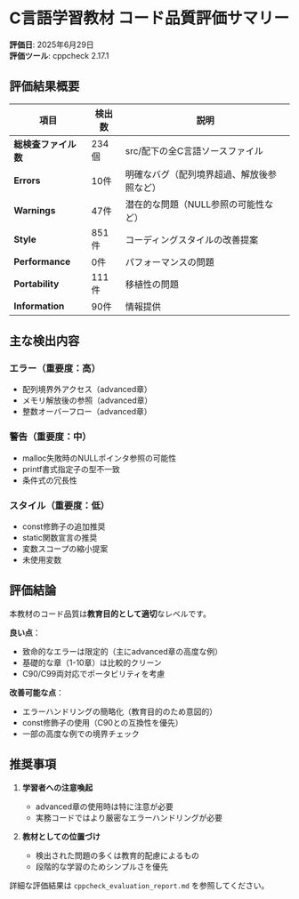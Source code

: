# C言語学習教材 コード品質評価サマリー

**評価日**: 2025年6月29日  
**評価ツール**: cppcheck 2.17.1

## 評価結果概要

| 項目 | 検出数 | 説明 |
|------|--------|------|
| **総検査ファイル数** | 234個 | src/配下の全C言語ソースファイル |
| **Errors** | 10件 | 明確なバグ（配列境界超過、解放後参照など） |
| **Warnings** | 47件 | 潜在的な問題（NULL参照の可能性など） |
| **Style** | 851件 | コーディングスタイルの改善提案 |
| **Performance** | 0件 | パフォーマンスの問題 |
| **Portability** | 111件 | 移植性の問題 |
| **Information** | 90件 | 情報提供 |

## 主な検出内容

### エラー（重要度：高）
- 配列境界外アクセス（advanced章）
- メモリ解放後の参照（advanced章）
- 整数オーバーフロー（advanced章）

### 警告（重要度：中）
- malloc失敗時のNULLポインタ参照の可能性
- printf書式指定子の型不一致
- 条件式の冗長性

### スタイル（重要度：低）
- const修飾子の追加推奨
- static関数宣言の推奨
- 変数スコープの縮小提案
- 未使用変数

## 評価結論

本教材のコード品質は**教育目的として適切**なレベルです。

**良い点**：
- 致命的なエラーは限定的（主にadvanced章の高度な例）
- 基礎的な章（1-10章）は比較的クリーン
- C90/C99両対応でポータビリティを考慮

**改善可能な点**：
- エラーハンドリングの簡略化（教育目的のため意図的）
- const修飾子の使用（C90との互換性を優先）
- 一部の高度な例での境界チェック

## 推奨事項

1. **学習者への注意喚起**
   - advanced章の使用時は特に注意が必要
   - 実務コードではより厳密なエラーハンドリングが必要

2. **教材としての位置づけ**
   - 検出された問題の多くは教育的配慮によるもの
   - 段階的な学習のためシンプルさを優先

詳細な評価結果は `cppcheck_evaluation_report.md` を参照してください。